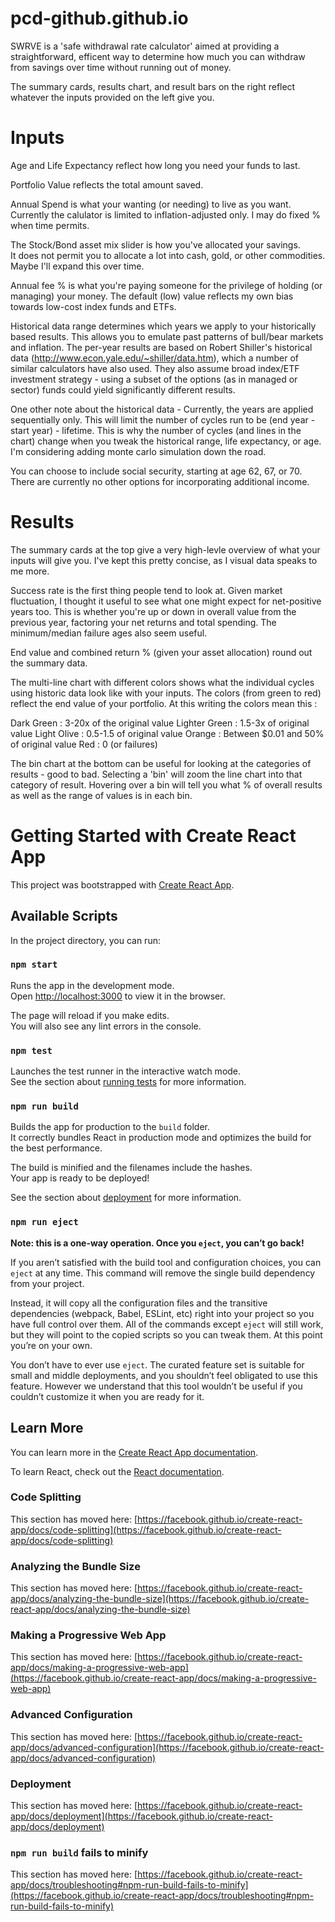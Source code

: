 # pcd-github.github.io

SWRVE is a 'safe withdrawal rate calculator' aimed at 
providing a straightforward, efficent way to determine how much 
you can withdraw from savings over time without running out of money.

The summary cards, results chart, and result bars on the right reflect
whatever the inputs provided on the left give you.

# Inputs
Age and Life Expectancy reflect how long you need your funds to last.

Portfolio Value reflects the total amount saved.

Annual Spend is what your wanting (or needing) to live as you want.  Currently
the calulator is limited to inflation-adjusted only.  I may do fixed % when time 
permits.

The Stock/Bond asset mix slider is how you've allocated your savings.  
It does not permit you to allocate a lot into cash, gold, or other 
commodities.  Maybe I'll expand this over time.

Annual fee % is what you're paying someone for the privilege of holding
(or managing) your money.  The default (low) value reflects my own bias towards 
low-cost index funds and ETFs.

Historical data range determines which years we apply to your historically
based results.  This allows you to emulate past patterns of bull/bear markets 
and inflation.  The per-year results are based on Robert Shiller's historical
data (http://www.econ.yale.edu/~shiller/data.htm), which a number of similar 
calculators have also used.  They also assume broad index/ETF investment
strategy - using a subset of the options (as in managed or sector) funds could
yield significantly different results.

One other note about the historical data - Currently, the years are applied 
sequentially only.  This will limit the number of cycles run to be
(end year - start year) - lifetime.  This is why the number of cycles (and lines
in the chart) change when you tweak the historical range, life expectancy, or 
age.  I'm considering adding monte carlo simulation down the road.

You can choose to include social security, starting at age 62, 67, or 70.  There 
are currently no other options for incorporating additional income.

# Results
The summary cards at the top give a very high-levle overview of what your inputs
will give you.  I've kept this pretty concise, as I visual data speaks to me 
more.

Success rate is the first thing people tend to look at.  Given market fluctuation, 
I thought it useful to see what one might expect for net-positive years too.  This is whether you're up or down in overall value from the previous year, factoring your net returns and total spending.  The minimum/median failure ages also seem useful.

End value and combined return % (given your asset allocation) round out the summary data.

The multi-line chart with different colors shows what the individual cycles using historic data look like with your inputs.  The colors (from green to red) reflect the end value of your portfolio.  At this writing the colors mean this :

Dark Green : 3-20x of the original value
Lighter Green : 1.5-3x of original value
Light Olive : 0.5-1.5 of original value
Orange : Between $0.01 and 50% of original value
Red : 0 (or failures)

The bin chart at the bottom can be useful for looking at the categories of results - good to bad.  Selecting a 'bin' will zoom the line chart into that category of result.  Hovering over a bin will tell you what % of overall results as well as the range of values is in each bin.

# Getting Started with Create React App

This project was bootstrapped with [Create React App](https://github.com/facebook/create-react-app).

## Available Scripts

In the project directory, you can run:

### `npm start`

Runs the app in the development mode.\
Open [http://localhost:3000](http://localhost:3000) to view it in the browser.

The page will reload if you make edits.\
You will also see any lint errors in the console.

### `npm test`

Launches the test runner in the interactive watch mode.\
See the section about [running tests](https://facebook.github.io/create-react-app/docs/running-tests) for more information.

### `npm run build`

Builds the app for production to the `build` folder.\
It correctly bundles React in production mode and optimizes the build for the best performance.

The build is minified and the filenames include the hashes.\
Your app is ready to be deployed!

See the section about [deployment](https://facebook.github.io/create-react-app/docs/deployment) for more information.

### `npm run eject`

**Note: this is a one-way operation. Once you `eject`, you can’t go back!**

If you aren’t satisfied with the build tool and configuration choices, you can `eject` at any time. This command will remove the single build dependency from your project.

Instead, it will copy all the configuration files and the transitive dependencies (webpack, Babel, ESLint, etc) right into your project so you have full control over them. All of the commands except `eject` will still work, but they will point to the copied scripts so you can tweak them. At this point you’re on your own.

You don’t have to ever use `eject`. The curated feature set is suitable for small and middle deployments, and you shouldn’t feel obligated to use this feature. However we understand that this tool wouldn’t be useful if you couldn’t customize it when you are ready for it.

## Learn More

You can learn more in the [Create React App documentation](https://facebook.github.io/create-react-app/docs/getting-started).

To learn React, check out the [React documentation](https://reactjs.org/).

### Code Splitting

This section has moved here: [https://facebook.github.io/create-react-app/docs/code-splitting](https://facebook.github.io/create-react-app/docs/code-splitting)

### Analyzing the Bundle Size

This section has moved here: [https://facebook.github.io/create-react-app/docs/analyzing-the-bundle-size](https://facebook.github.io/create-react-app/docs/analyzing-the-bundle-size)

### Making a Progressive Web App

This section has moved here: [https://facebook.github.io/create-react-app/docs/making-a-progressive-web-app](https://facebook.github.io/create-react-app/docs/making-a-progressive-web-app)

### Advanced Configuration

This section has moved here: [https://facebook.github.io/create-react-app/docs/advanced-configuration](https://facebook.github.io/create-react-app/docs/advanced-configuration)

### Deployment

This section has moved here: [https://facebook.github.io/create-react-app/docs/deployment](https://facebook.github.io/create-react-app/docs/deployment)

### `npm run build` fails to minify

This section has moved here: [https://facebook.github.io/create-react-app/docs/troubleshooting#npm-run-build-fails-to-minify](https://facebook.github.io/create-react-app/docs/troubleshooting#npm-run-build-fails-to-minify)
